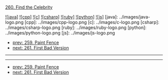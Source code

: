 [260. Find the Celebrity](https://leetcode.com/problems/find-the-celebrity/)

[![java]](../java/260-find-the-celebrity.md)
[![cpp]](../cpp/260-find-the-celebrity.md)
[![c]](../c/260-find-the-celebrity.md)
[![csharp]](../csharp/260-find-the-celebrity.md)
[![ruby]](../ruby/260-find-the-celebrity.md)
[![python]](../python/260-find-the-celebrity.md)
[![js]](../js/260-find-the-celebrity.md)
[java]: ../images/java-logo.png
[cpp]: ../images/cpp-logo.png
[c]: ../images/c-logo.png
[csharp]: ../images/csharp-logo.png
[ruby]: ../images/ruby-logo.png
[python]: ../images/python-logo.png
[js]: ../images/js-logo.png

- [prev: 259. Paint Fence](259-paint-fence.md)
- [next: 261. First Bad Version](261-first-bad-version.md)

---


---

- [prev: 259. Paint Fence](259-paint-fence.md)
- [next: 261. First Bad Version](261-first-bad-version.md)
